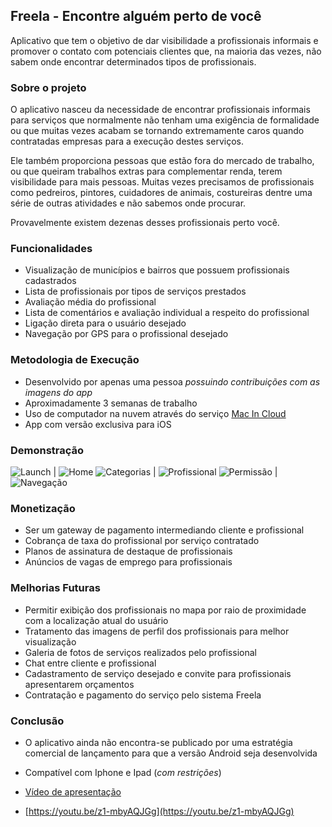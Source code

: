 ## Freela - Encontre alguém perto de você

Aplicativo que tem o objetivo de dar visibilidade a profissionais informais e promover o contato com potenciais clientes que, na maioria das vezes, não sabem onde encontrar determinados tipos de profissionais.

### Sobre o projeto

O aplicativo nasceu da necessidade de encontrar profissionais informais para serviços que normalmente não tenham uma exigência de formalidade ou que muitas vezes acabam se tornando extremamente caros quando contratadas empresas para a execução destes serviços.

Ele também proporciona pessoas que estão fora do mercado de trabalho, ou que queiram trabalhos extras para complementar renda, terem visibilidade para mais pessoas. Muitas vezes precisamos de profissionais como pedreiros, pintores, cuidadores de animais, costureiras dentre uma série de outras atividades e não sabemos onde procurar.

Provavelmente existem dezenas desses profissionais perto você.

### Funcionalidades

* Visualização de municípios e bairros que possuem profissionais cadastrados
* Lista de profissionais por tipos de serviços prestados
* Avaliação média do profissional
* Lista de comentários e avaliação individual a respeito do profissional
* Ligação direta para o usuário desejado
* Navegação por GPS para o profissional desejado

### Metodologia de Execução

* Desenvolvido por apenas uma pessoa _possuindo contribuições com as imagens do app_
* Aproximadamente 3 semanas de trabalho
* Uso de computador na nuvem através do serviço [Mac In Cloud](https://www.macincloud.com/)
* App com versão exclusiva para iOS

### Demonstração

![Launch](http://www.imperiumsoftware.com.br/img/Tela01.jpg) | ![Home](http://www.imperiumsoftware.com.br/img/Tela02.jpg)
![Categorias](http://www.imperiumsoftware.com.br/img/Tela04.jpg) | ![Profissional](http://www.imperiumsoftware.com.br/img/Tela06.jpg)
![Permissão](http://www.imperiumsoftware.com.br/img/Tela07.jpg) | ![Navegação](http://www.imperiumsoftware.com.br/img/Tela09.jpg)

### Monetização

* Ser um gateway de pagamento intermediando cliente e profissional
* Cobrança de taxa do profissional por serviço contratado
* Planos de assinatura de destaque de profissionais
* Anúncios de vagas de emprego para profissionais

### Melhorias Futuras

* Permitir exibição dos profissionais no mapa por raio de proximidade com a localização atual do usuário
* Tratamento das imagens de perfil dos profissionais para melhor visualização
* Galeria de fotos de serviços realizados pelo profissional
* Chat entre cliente e profissional
* Cadastramento de serviço desejado e convite para profissionais apresentarem orçamentos
* Contratação e pagamento do serviço pelo sistema Freela

### Conclusão

* O aplicativo ainda não encontra-se publicado por uma estratégia comercial de lançamento para que a versão Android seja desenvolvida
* Compatível com Iphone e Ipad (_com restrições_)
* [Vídeo de apresentação](https://youtu.be/z1-mbyAQJGg)

* [https://youtu.be/z1-mbyAQJGg](https://youtu.be/z1-mbyAQJGg)
